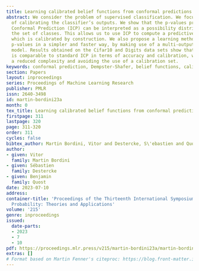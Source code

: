 ```yaml
---
title: Learning calibrated belief functions from conformal predictions
abstract: We consider the problem of supervised classification. We focus on the problem
  of calibrating the classifier’s outputs. We show that the p-values provided by Inductive
  Conformal Prediction (ICP) can be interpreted as a possibility distribution over
  the set of classes. This allows us to use ICP to compute a predictive belief function
  which is calibrated by construction. We also propose a learning method which provides
  p-values in a simpler and faster way, by making use of a multi-output regression
  model. Results obtained on the Cifar10 and Digits data sets show that our approach
  is comparable to standard ICP in terms of accuracy and calibration, while offering
  a reduced complexity and avoiding the use of a calibration set.
keywords: conformal prediction, Dempster-Shafer, belief functions, calibration
section: Papers
layout: inproceedings
series: Proceedings of Machine Learning Research
publisher: PMLR
issn: 2640-3498
id: martin-bordini23a
month: 0
tex_title: Learning calibrated belief functions from conformal predictions
firstpage: 311
lastpage: 320
page: 311-320
order: 311
cycles: false
bibtex_author: Martin Bordini, Vitor and Destercke, S\'ebastien and Quost, Benjamin
author:
- given: Vitor
  family: Martin Bordini
- given: Sébastien
  family: Destercke
- given: Benjamin
  family: Quost
date: 2023-07-10
address:
container-title: 'Proceedings of the Thirteenth International Symposium on Imprecise
  Probability: Theories and Applications'
volume: '215'
genre: inproceedings
issued:
  date-parts:
  - 2023
  - 7
  - 10
pdf: https://proceedings.mlr.press/v215/martin-bordini23a/martin-bordini23a.pdf
extras: []
# Format based on Martin Fenner's citeproc: https://blog.front-matter.io/posts/citeproc-yaml-for-bibliographies/
---
```

